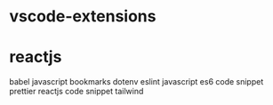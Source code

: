 # vscode-extensions

# reactjs
babel javascript
bookmarks
dotenv
eslint
javascript es6 code snippet
prettier
reactjs code snippet
tailwind
